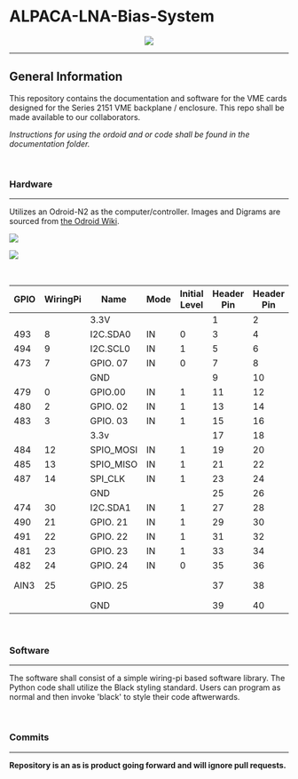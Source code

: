 # ALPACA-LNA-Bias-System
<p style="text-align: center" align="center">
<a href="https://github.com/psf/black"><img src="https://img.shields.io/badge/code%20style-black-000000.svg"></a>
</p>

___
## General Information
This repository contains the documentation and software for the VME cards designed for the Series 2151 VME backplane / enclosure. This repo shall be made available to our collaborators.

*Instructions for using the ordoid and or code shall be found in the documentation folder.*
<p>&nbsp</p>

### Hardware
___
Utilizes an Odroid-N2 as the computer/controller. Images and Digrams are sourced from 
<a href="https://wiki.odroid.com/odroid-n2/hardware/expansion_connectors">the Odroid Wiki</a>.

<a href="https://wiki.odroid.com/odroid-n2/hardware"><img src="https://wiki.odroid.com/_media/odroid-n2/n2plusdetail.jpg?w=980&tok=3b09a3" /></a>

<a href="https://wiki.odroid.com/odroid-n2/hardware"><img src="https://wiki.odroid.com/_media/odroid-n2/hardware/n2_pinmap.png?w=700&tok=c17874" /></a>

<p>&nbsp</p>

| GPIO | WiringPi | Name      | Mode | Initial Level | Header Pin | Header Pin | Initial Level | Mode | Name      | WiringPi | GPIO    |
| ---- | -------- | --------- | ---- | ------------- | ---------- | ---------- | ------------- | ---- | --------- | -------- | ------- |
|      |          | 3.3V      |      |               | 1          | 2          |               |      | 5v        |          |         |
| 493  | 8        | I2C.SDA0  | IN   | 0             | 3          | 4          |               |      | 5v        |          |         |
| 494  | 9        | I2C.SCL0  | IN   | 1             | 5          | 6          |               |      | GND       |          |         |
| 473  | 7        | GPIO. 07  | IN   | 0             | 7          | 8          | 1             | IN   | TxD       | 15       | 488     |
|      |          | GND       |      |               | 9          | 10         | 1             | IN   | TxR       | 16       | 489     |
| 479  | 0        | GPIO.00   | IN   | 1             | 11         | 12         | 1             | IN   | PCM/PWM   | 1        | 492     |
| 480  | 2        | GPIO. 02  | IN   | 1             | 13         | 14         |               |      | GND       |          |         |
| 483  | 3        | GPIO. 03  | IN   | 1             | 15         | 16         | 1             | IN   | GPIO. 04  | 4        | 476     |
|      |          | 3.3v      |      |               | 17         | 18         | 1             | IN   | GPIO. 05  | 5        | 477     |
| 484  | 12       | SPIO_MOSI | IN   | 1             | 19         | 20         |               |      | GND       |          |         |
| 485  | 13       | SPIO_MISO | IN   | 1             | 21         | 22         | 1             | IN   | SPI_CE0   | 6        | 478     |
| 487  | 14       | SPI_CLK   | IN   | 1             | 23         | 24         | 1             | IN   | SPI_CE1   | 10       | 486     |
|      |          | GND       |      |               | 25         | 26         | 0             | IN   | GPIO. 11  | 11       | 464     |
| 474  | 30       | I2C.SDA1  | IN   | 1             | 27         | 28         | 1             | IN   | I2C_.SCL1 | 31       | 475     |
| 490  | 21       | GPIO. 21  | IN   | 1             | 29         | 30         |               |      | GND       |          |         |
| 491  | 22       | GPIO. 22  | IN   | 1             | 31         | 32         | 0             | IN   | GPIO. 26  | 26       | 472     |
| 481  | 23       | GPIO. 23  | IN   | 1             | 33         | 34         |               |      | GND       |          |         |
| 482  | 24       | GPIO. 24  | IN   | 0             | 35         | 36         |               | IN   | GPIO. 27  | 27       | 495     |
| AIN3 | 25       | GPIO. 25  |      |               | 37         | 38         |               |      | GPIO. 28  | 28       | REF 1.8 |
|      |          | GND       |      |               | 39         | 40         |               |      | GPIO. 29  | 29       | AIN2    |

<p>&nbsp</p>

### Software
___
The software shall consist of a simple wiring-pi based software
library. The Python code shall utilize the Black styling standard. Users can program as normal and then invoke 'black' to style their code aftwerwards. 

<p>&nbsp</p>


### Commits
___
**Repository is an as is product going forward and will ignore pull requests.**